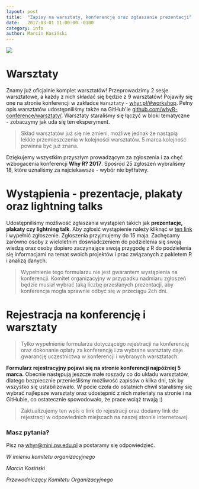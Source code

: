 ```yaml
---
layout: post
title:  "Zapisy na warsztaty, konferencję oraz zgłaszanie prezentacji"
date:   2017-03-01 11:00:00 -0100
category: info
author: Marcin Kosiński
---
```


<img src="/blog/img/logo_whyR.jpg">  

# Warsztaty

Znamy już oficjalnie komplet warsztatów! Przeprowadzimy 2 sesje warsztatowe, a każdy z nich składać się będzie z 9 warsztatów! Pojawiły się one na stronie konferencji w zakładce `Warsztaty` - [whyr.pl/#workshop](http://whyr.pl/#workshop). Pełny opis warsztatów udostępniliśmy także na GitHub'ie [github.com/whyR-conference/warsztaty/](http://github.com/whyR-conference/warsztaty/). Warsztaty staraliśmy się łączyć w bloki tematyczne - zobaczymy jak uda się ten eksperyment.

> Skład warsztatów już się nie zmieni, możliwe jednak że nastąpią lekkie przemieszczenia w kolejności warsztatów. 5 marca kolejność powinna być już znana.

Dziękujemy wszystkim przyszłym prowadzącym za zgłoszenia i za chęć wzbogacenia konferencji **Why R? 2017**. Spośród 25 zgłoszeń wybraliśmy 18, które uznaliśmy za najciekawsze - wybór nie był łatwy.

# Wystąpienia - prezentacje, plakaty oraz lightning talks

Udostępniliśmy możliwość zgłaszania wystąpień takich jak **prezentacje, plakaty czy lightning talk**. Aby zgłosić wystąpienie należy kliknąć w [ten link](https://docs.google.com/forms/d/e/1FAIpQLSe3OAe5W09gMdSNDbGfuHd8aiOh84jQqSwXNAR6C5yQ72CFcg/viewform) i wypełnić zgłoszenie. Zgłoszenia przyjmujemy do 15 maja. Zachęcamy zarówno osoby z wieloletnim doświadczeniem do podzielenia się swoją wiedzą oraz osoby dopiero zaczynające swoją przygodę z R do podzielenia się informacjami na temat swoich projektów i prac związanych z pakietem R i analizą danych.

> Wypełnienie tego formularzu nie jest gwarantem wystąpienia na konferencji. Komitet organizacyjny w przypadku nadmiaru zgłoszeń będzie musiał wybrać taką liczbę przesłanych prezentacji, aby konferencja mogła sprawnie odbyć się w przeciągu 2ch dni.

# Rejestracja na konferencję i warsztaty

> Tylko wypełnienie formularza dotyczącego rejestracji na konferencję oraz dokonanie opłaty za konferencję i za wybrane warsztaty daje gwarancję uczestnictwa w konferencji i wybranych warsztatach.

**Formularz rejestracyjny pojawi się na stronie konferencji najpóźniej 5 marca.** Obecnie następują jeszcze małe roszady co do układu warsztatów, dlatego bezpiecznie przenieśliśmy możliwość zapisów o kilka dni, tak by wszystko się ustabilizowało. W pocie czoła do ostatnich chwil staraliśmy się wybrać najlepsze warsztaty oraz udostępnić z nich materiały na stronie i na GitHubie, co ostatecznie spowodowało, że prace wciąż trwają :)

> Zaktualizujemy ten wpis o link do rejestracji oraz dodamy link do rejestracji w odpowiednich miejscach na naszej stronie internetowej.


### Masz pytania?

Pisz na [whyr@mini.pw.edu.pl](mailto:whyr@mini.pw.edu.pl) a postaramy się odpowiedzieć.

*W imieniu komitetu organizacyjnego*

*Marcin Kosiński*  
  
*Przewodniczący Komitetu Organizacyjnego*    

